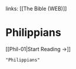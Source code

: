 links: [[The Bible (WEB)]]
# Philippians

[[Phil-01|Start Reading →]]

```query 2021-09-27 15:55
"Philippians"
```